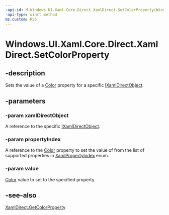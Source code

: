```yaml
---
-api-id: M:Windows.UI.Xaml.Core.Direct.XamlDirect.SetColorProperty(Windows.UI.Xaml.Core.Direct.IXamlDirectObject,Windows.UI.Xaml.Core.Direct.XamlPropertyIndex,Windows.UI.Color)
-api-type: winrt method
ms.custom: RS5
---
```


<!-- Method syntax.
public void XamlDirect.SetColorProperty(IXamlDirectObject xamlDirectObject, XamlPropertyIndex propertyIndex, Color value)
-->

# Windows.UI.Xaml.Core.Direct.XamlDirect.SetColorProperty

## -description
Sets the value of a [Color](../windows.ui/color.md) property for a specific [IXamlDirectObject](ixamldirectobject.md).

## -parameters
### -param xamlDirectObject
A reference to the specific [IXamlDirectObject](ixamldirectobject.md).

### -param propertyIndex
A reference to the [Color](../windows.ui/color.md) property to set the value of from the list of supported properties in [XamlPropertyIndex](xamlpropertyindex.md) enum.

### -param value
[Color](../windows.ui/color.md) value to set to the specified property.

## -see-also
[XamlDirect.GetColorProperty](xamldirect_getcolorproperty_528121807.md)
